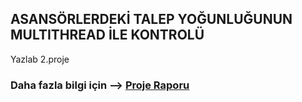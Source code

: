 ## ASANSÖRLERDEKİ TALEP YOĞUNLUĞUNUN MULTITHREAD İLE KONTROLÜ

Yazlab 2.proje

### Daha fazla bilgi için --> [Proje Raporu](https://github.com/mustafayigit34/asansorKontrol-Yazlab/blob/main/rapor.pdf)
